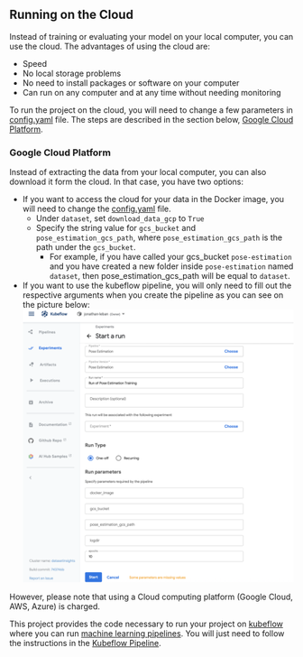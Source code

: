 ## Running on the Cloud
Instead of training or evaluating your model on your local computer, you can use the cloud. The advantages of using the cloud are:
- Speed
- No local storage problems
- No need to install packages or software on your computer
- Can run on any computer and at any time without needing monitoring

To run the project on the cloud, you will need to change a few parameters in [config.yaml](../config.yaml) file. The steps are described in the section below, [Google Cloud Platform](#google-cloud-platform).

### Google Cloud Platform

Instead of extracting the data from your local computer, you can also download it form the cloud. In that case, you have two options:
- If you want to access the cloud for your data in the Docker image, you will need to change the [config.yaml](../config.yaml) file.
  - Under `dataset`, set `download_data_gcp` to `True`
  - Specify the string value for `gcs_bucket` and `pose_estimation_gcs_path`, where `pose_estimation_gcs_path` is the path under the `gcs_bucket`.
    - For example, if you have called your gcs_bucket `pose-estimation` and you have created a new folder inside `pose-estimation` named `dataset`, then pose_estimation_gcs_path will be equal to `dataset`.
- If you want to use the kubeflow pipeline, you will only need to fill out the respective arguments when you create the pipeline as you can see on the picture below:
![](docs/kubeflow_details_pipeline.png)

However, please note that using a Cloud computing platform (Google Cloud, AWS, Azure) is charged.

This project provides the code necessary to run your project on [kubeflow](#https://www.kubeflow.org/) where you can run [machine learning pipelines](#https://www.kubeflow.org/docs/pipelines/overview/pipelines-overview/). You will just need to follow the instructions in the [Kubeflow Pipeline](../kubeflow/README.md).
